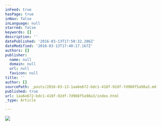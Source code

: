 ```yaml
---
inFeed: true
hasPage: true
inNav: false
inLanguage: null
starred: false
keywords: []
description: ''
datePublished: '2016-03-13T17:50:32.286Z'
dateModified: '2016-03-13T17:40:17.167Z'
authors: []
publisher:
  name: null
  domain: null
  url: null
  favicon: null
title: ''
author: []
sourcePath: _posts/2016-03-13-1aa6e672-bdc1-418f-92df-7d908f5a98a3.md
published: true
url: 1aa6e672-bdc1-418f-92df-7d908f5a98a3/index.html
_type: Article

---
```

![](https://the-grid-user-content.s3-us-west-2.amazonaws.com/ad0cdebc-36e6-4a83-8900-3dd4025713f0.jpg)